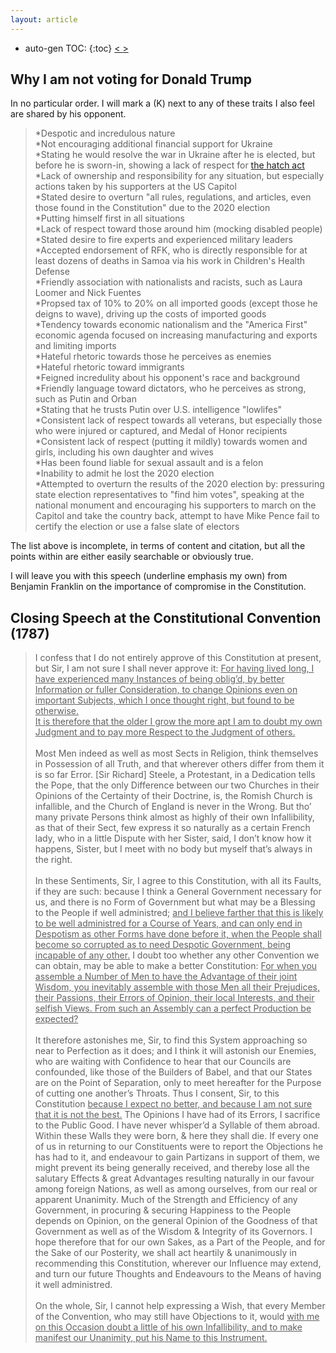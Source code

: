 ```yaml
---
layout: article
---
```

* auto-gen TOC:
{:toc}
<a class="prev" href="/articles/2024/24tte"> < </a>
<a class="next" href="/articles/2024/replacestart"> > </a>

## Why I am not voting for Donald Trump

In no particular order. I will mark a (K) next to any of these traits I also feel are shared by his opponent.

>*Despotic and incredulous nature  
>*Not encouraging additional financial support for Ukraine  
>*Stating he would resolve the war in Ukraine after he is elected, but before he is sworn-in, showing a lack of respect for [the hatch act](https://en.wikipedia.org/wiki/Hatch_Act)  
>*Lack of ownership and responsibility for any situation, but especially actions taken by his supporters at the US Capitol  
>*Stated desire to overturn "all rules, regulations, and articles, even those found in the Constitution" due to the 2020 election  
>*Putting himself first in all situations  
>*Lack of respect toward those around him (mocking disabled people)  
>*Stated desire to fire experts and experienced military leaders  
>*Accepted endorsement of RFK, who is directly responsible for at least dozens of deaths in Samoa via his work in Children's Health Defense  
>*Friendly association with nationalists and racists, such as Laura Loomer and Nick Fuentes  
>*Propsed tax of 10% to 20% on all imported goods (except those he deigns to wave), driving up the costs of imported goods  
>*Tendency towards economic nationalism and the "America First" economic agenda focused on increasing manufacturing and exports and limiting imports  
>*Hateful rhetoric towards those he perceives as enemies  
>*Hateful rhetoric toward immigrants  
>*Feigned incredulity about his opponent's race and background  
>*Friendly language toward dictators, who he perceives as strong, such as Putin and Orban  
>*Stating that he trusts Putin over U.S. intelligence "lowlifes"  
>*Consistent lack of respect towards all veterans, but especially those who were injured or captured, and Medal of Honor recipients  
>*Consistent lack of respect (putting it mildly) towards women and girls, including his own daughter and wives  
>*Has been found liable for sexual assault and is a felon  
>*Inability to admit he lost the 2020 election  
>*Attempted to overturn the results of the 2020 election by: pressuring state election representatives to "find him votes", speaking at the national monument and encouraging his supporters to march on the Capitol and take the country back, attempt to have Mike Pence fail to certify the election or use a false slate of electors


The list above is incomplete, in terms of content and citation, but all the points within are either easily searchable or obviously true.

I will leave you with this speech (underline emphasis my own) from Benjamin Franklin on the importance of compromise in the Constitution.

## Closing Speech at the Constitutional Convention (1787)
 
>I confess that I do not entirely approve of this Constitution at present, but Sir, I am not sure I shall never approve it: <u>For having lived long, I have experienced many Instances of being oblig’d, by better Information or fuller Consideration, to change Opinions even on important Subjects, which I once thought right, but found to be otherwise.  
>It is therefore that the older I grow the more apt I am to doubt my own Judgment and to pay more Respect to the Judgment of others.</u>  <br><br>
>Most Men indeed as well as most Sects in Religion, think themselves in Possession of all Truth, and that wherever others differ from them it is so far Error. [Sir Richard] Steele, a Protestant, in a Dedication tells the Pope, that the only Difference between our two Churches in their Opinions of the Certainty of their Doctrine, is, the Romish Church is infallible, and the Church of England is never in the Wrong. But tho’ many private Persons think almost as highly of their own Infallibility, as that of their Sect, few express it so naturally as a certain French lady, who in a little Dispute with her Sister, said, I don’t know how it happens, Sister, but I meet with no body but myself that’s always in the right.  <br><br>
>In these Sentiments, Sir, I agree to this Constitution, with all its Faults, if they are such: because I think a General Government necessary for us, and there is no Form of Government but what may be a Blessing to the People if well administred; <u>and I believe farther that this is likely to be well administred for a Course of Years, and can only end in Despotism as other Forms have done before it, when the People shall become so corrupted as to need Despotic Government, being incapable of any other.</u> I doubt too whether any other Convention we can obtain, may be able to make a better Constitution: <u>For when you assemble a Number of Men to have the Advantage of their joint Wisdom, you inevitably assemble with those Men all their Prejudices, their Passions, their Errors of Opinion, their local Interests, and their selfish Views. From such an Assembly can a perfect Production be expected?</u> <br><br>
It therefore astonishes me, Sir, to find this System approaching so near to Perfection as it does; and I think it will astonish our Enemies, who are waiting with Confidence to hear that our Councils are confounded, like those of the Builders of Babel, and that our States are on the Point of Separation, only to meet hereafter for the Purpose of cutting one another’s Throats. Thus I consent, Sir, to this Constitution <u>because I expect no better, and because I am not sure that it is not the best.</u> The Opinions I have had of its Errors, I sacrifice to the Public Good. I have never whisper’d a Syllable of them abroad. Within these Walls they were born, & here they shall die. If every one of us in returning to our Constituents were to report the Objections he has had to it, and endeavour to gain Partizans in support of them, we might prevent its being generally received, and thereby lose all the salutary Effects & great Advantages resulting naturally in our favour among foreign Nations, as well as among ourselves, from our real or apparent Unanimity. Much of the Strength and Efficiency of any Government, in procuring & securing Happiness to the People depends on Opinion, on the general Opinion of the Goodness of that Government as well as of the Wisdom & Integrity of its Governors. I hope therefore that for our own Sakes, as a Part of the People, and for the Sake of our Posterity, we shall act heartily & unanimously in recommending this Constitution, wherever our Influence may extend, and turn our future Thoughts and Endeavours to the Means of having it well administred.  <br><br>
>On the whole, Sir, I cannot help expressing a Wish, that every Member of the Convention, who may still have Objections to it, would <u>with me on this Occasion doubt a little of his own Infallibility, and to make manifest our Unanimity, put his Name to this Instrument.</u>
